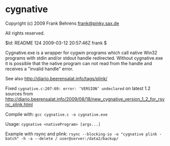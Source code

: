 # cygnative

Copyright (c) 2009 Frank Behrens <frank@pinky.sax.de>

All rights reserved.

$Id: README 124 2009-03-12 20:57:46Z frank $


Cygnative.exe is a wrapper for cygwin programs which call native Win32
programs with stdin and/or stdout handle redirected. Without cygnative.exe it 
is possible that the native program can not read from the handle and receives a
"invalid handle" error.


See also http://diario.beerensalat.info/tags/plink/

Fixed ```cygnative.c:207:69: error: ‘VERSION’ undeclared``` on latest 1.2 sources from http://diario.beerensalat.info/2009/08/18/new_cygnative_version_1_2_for_rsync_plink.html

Compile with: ```gcc cygnative.c -o cygnative.exe```


Usage: ```cygnative <nativeProgram> [args...]```

Example with rsync and plink: ```rsync --blocking-io -e "cygnative plink -batch" -h -a --delete / user@server:/data2/backup/```
